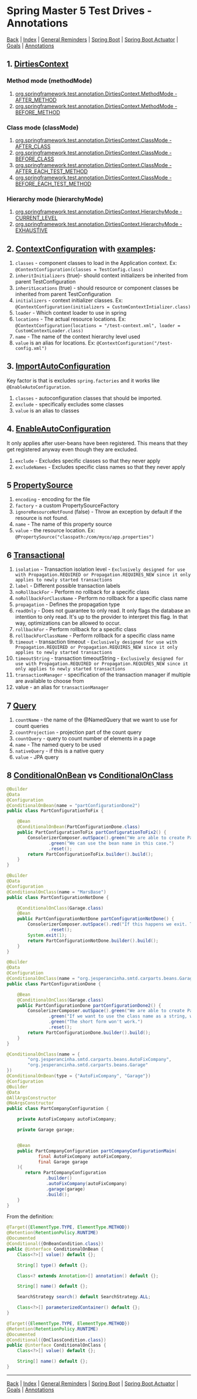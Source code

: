 # Spring Master 5 Test Drives - Annotations

[Back](../index.md) | [Index](./index.md) | [General Reminders](./Reminders.md) | [Spring Boot](./SpringBoot.md) | [Spring Boot Actuator](./SpringBootActuator.md) | [Goals](./Goals.md)  | [Annotations](./Annotations.md)

## 1. [DirtiesContext](https://docs.spring.io/spring-framework/docs/current/javadoc-api/org/springframework/test/annotation/DirtiesContext.html)

### Method mode (methodMode)

1. [org.springframework.test.annotation.DirtiesContext.MethodMode - AFTER_METHOD](https://docs.spring.io/spring-framework/docs/current/javadoc-api/org/springframework/test/annotation/DirtiesContext.MethodMode.html#AFTER_METHOD)
2. [org.springframework.test.annotation.DirtiesContext.MethodMode - BEFORE_METHOD](https://docs.spring.io/spring-framework/docs/current/javadoc-api/org/springframework/test/annotation/DirtiesContext.MethodMode.html#BEFORE_METHOD)

### Class mode (classMode)

1. [org.springframework.test.annotation.DirtiesContext.ClassMode - AFTER_CLASS](https://docs.spring.io/spring-framework/docs/current/javadoc-api/org/springframework/test/annotation/DirtiesContext.ClassMode.html#AFTER_CLASS)
2. [org.springframework.test.annotation.DirtiesContext.ClassMode - BEFORE_CLASS](https://docs.spring.io/spring-framework/docs/current/javadoc-api/org/springframework/test/annotation/DirtiesContext.ClassMode.html#BEFORE_CLASS)
3. [org.springframework.test.annotation.DirtiesContext.ClassMode - AFTER_EACH_TEST_METHOD](https://docs.spring.io/spring-framework/docs/current/javadoc-api/org/springframework/test/annotation/DirtiesContext.ClassMode.html#AFTER_EACH_TEST_METHOD)
4. [org.springframework.test.annotation.DirtiesContext.ClassMode - BEFORE_EACH_TEST_METHOD](https://docs.spring.io/spring-framework/docs/current/javadoc-api/org/springframework/test/annotation/DirtiesContext.ClassMode.html#BEFORE_EACH_TEST_METHOD)

### Hierarchy mode (hierarchyMode)

1. [org.springframework.test.annotation.DirtiesContext.HierarchyMode - CURRENT_LEVEL](https://docs.spring.io/spring-framework/docs/current/javadoc-api/org/springframework/test/annotation/DirtiesContext.HierarchyMode.html#CURRENT_LEVEL)
2. [org.springframework.test.annotation.DirtiesContext.HierarchyMode - EXHAUSTIVE](https://docs.spring.io/spring-framework/docs/current/javadoc-api/org/springframework/test/annotation/DirtiesContext.HierarchyMode.html#EXHAUSTIVE)

## 2. [ContextConfiguration](https://docs.spring.io/spring-framework/docs/current/javadoc-api/org/springframework/test/context/ContextConfiguration.html) with [examples](https://docs.spring.io/spring-framework/docs/current/reference/html/testing.html#spring-testing-annotation-contextconfiguration):

1. `classes` - component classes to load in the Application context. Ex: `@ContextConfiguration(classes = TestConfig.class)`
2. `inheritInitializers` (true)- should context initializers be inherited from parent TestConfiguration
3. `inheritLocations` (true) - should resource or component classes be inherited from parent TestConfiguration
4. `initializers` - context initializer classes. Ex: `@ContextConfiguration(initializers = CustomContextIntializer.class)`
5. `loader` - Which context loader to use in spring
6. `locations` - The actual resource locations. Ex: `@ContextConfiguration(locations = "/test-context.xml", loader = CustomContextLoader.class)`
7. `name` - The name of the context hierarchy level used
8. `value` is an alias for locations. Ex: `@ContextConfiguration("/test-config.xml")`

## 3. [ImportAutoConfiguration](https://docs.spring.io/spring-boot/docs/current/api/org/springframework/boot/autoconfigure/ImportAutoConfiguration.html)

Key factor is that is excludes `spring.factories` and it works like `@EnableAutoConfiguration`.

1. `classes` - autoconfiguration classes that should be imported.
2. `exclude` - specifically excludes some classes
3. `value` is an alias to classes

## 4. [EnableAutoConfiguration](https://docs.spring.io/spring-boot/docs/current/api/org/springframework/boot/autoconfigure/EnableAutoConfiguration.html)

It only applies after user-beans have been registered. This means that they get registered anyway even though they are excluded.

1. `exclude` - Excludes specific classes so that they never apply
2. `excludeNames` - Excludes specific class names so that they never apply

## 5 [PropertySource](https://docs.spring.io/spring-framework/docs/current/javadoc-api/org/springframework/context/annotation/PropertySource.html)

1. `encoding` - encoding for the file
2. `factory` - a custom PropertySourceFactory
3. `ignoreResourceNotFound` (false) - Throw an exception by default if the resource is not found.
4. `name` - The name of this property source
5. `value` - the resource location. Ex: `@PropertySource("classpath:/com/myco/app.properties")`

## 6 [Transactional](https://docs.spring.io/spring-framework/docs/current/javadoc-api/org/springframework/transaction/annotation/Transactional.html)

1. `isolation` - Transaction isolation level - `Exclusively designed for use with Propagation.REQUIRED or Propagation.REQUIRES_NEW since it only applies to newly started transactions`
2. `label` - Different possible transaction labels
3. `noRollbackFor` - Perform no rollback for a specific class
4. `noRollbackForClassName` - Perform no rollback for a specific class name
5. `propagation` - Defines the propagation type
6. `readOnly` - Does not guarantee to only read. It only flags the database an intention to only read. It's up to the provider to interpret this flag. In that way, optimizations can be allowed to occur.
8. `rollbackFor` - Perform rollback for a specific class
9. `rollbackForClassName` - Perform rollback for a specific class name
10. `timeout` - transaction timeout - `Exclusively designed for use with Propagation.REQUIRED or Propagation.REQUIRES_NEW since it only applies to newly started transactions`
11. `timeoutString` - transaction timeoutString - `Exclusively designed for use with Propagation.REQUIRED or Propagation.REQUIRES_NEW since it only applies to newly started transactions`
12. `transactionManager` - specification of the transaction manager if multiple are available to choose from
13. value - an alias for `transactionManager`

## 7 [Query](https://docs.spring.io/spring-data/jpa/docs/current/api/org/springframework/data/jpa/repository/Query.html)

1. `countName` - the name of the @NamedQuery that we want to use for count queries
2. `countProjection` - projection part of the count query
3. `countQuery` - query to count number of elements in a page
4. `name` - The named query to be used
5. `nativeQuery` - if this is a native query
6. `value` - JPA query


## 8 [ConditionalOnBean](https://docs.spring.io/spring-boot/docs/current/api/org/springframework/boot/autoconfigure/condition/ConditionalOnBean.html) vs [ConditionalOnClass](https://docs.spring.io/spring-boot/docs/current/api/org/springframework/boot/autoconfigure/condition/ConditionalOnClass.html)

```java
@Builder
@Data
@Configuration
@ConditionalOnBean(name = "partConfigurationDone2")
public class PartConfigurationToFix {

    @Bean
    @ConditionalOnBean(PartConfigurationDone.class)
    public PartConfigurationToFix partConfigurationToFix2() {
        ConsolerizerComposer.outSpace().green("We are able to create PartConfigurationToFix, because one PartConfigurationDone exists")
                .green("We can use the bean name in this case.")
                .reset();
        return PartConfigurationToFix.builder().build();
    }
}
```

```java
@Builder
@Data
@Configuration
@ConditionalOnClass(name = "MarsBase")
public class PartConfigurationNotDone {

    @ConditionalOnClass(Garage.class)
    @Bean
    public PartConfigurationNotDone partConfigurationNotDone() {
        ConsolerizerComposer.outSpace().red("If this happens we exit. This is not supposed to occur")
                .reset();
        System.exit(1);
        return PartConfigurationNotDone.builder().build();
    }
}
```

```java
@Builder
@Data
@Configuration
@ConditionalOnClass(name = "org.jesperancinha.smtd.carparts.beans.Garage")
public class PartConfigurationDone {

    @Bean
    @ConditionalOnClass(Garage.class)
    public PartConfigurationDone partConfigurationDone2() {
        ConsolerizerComposer.outSpace().green("We are able to create PartConfigurationDone, because the Garage exists")
                .green("If we want to use the class name as a string, we have to use the canonical form.")
                .green("The short form won't work.")
                .reset();
        return PartConfigurationDone.builder().build();
    }
}
```

```java
@ConditionalOnClass(name = {
        "org.jesperancinha.smtd.carparts.beans.AutoFixCompany",
        "org.jesperancinha.smtd.carparts.beans.Garage"
})
@ConditionalOnBean(type = {"AutoFixCompany", "Garage"})
@Configuration
@Builder
@Data
@AllArgsConstructor
@NoArgsConstructor
public class PartCompanyConfiguration {

    private AutoFixCompany autoFixCompany;

    private Garage garage;


    @Bean
    public PartCompanyConfiguration partCompanyConfigurationMain(
            final AutoFixCompany autoFixCompany,
            final Garage garage
    ){
       return PartCompanyConfiguration
               .builder()
               .autoFixCompany(autoFixCompany)
               .garage(garage)
               .build();
    }
}
```

From the definition:

```java
@Target({ElementType.TYPE, ElementType.METHOD})
@Retention(RetentionPolicy.RUNTIME)
@Documented
@Conditional({OnBeanCondition.class})
public @interface ConditionalOnBean {
    Class<?>[] value() default {};

    String[] type() default {};

    Class<? extends Annotation>[] annotation() default {};

    String[] name() default {};

    SearchStrategy search() default SearchStrategy.ALL;

    Class<?>[] parameterizedContainer() default {};
}
```

```java
@Target({ElementType.TYPE, ElementType.METHOD})
@Retention(RetentionPolicy.RUNTIME)
@Documented
@Conditional({OnClassCondition.class})
public @interface ConditionalOnClass {
    Class<?>[] value() default {};

    String[] name() default {};
}
```

---

[Back](../index.md) | [Index](./index.md) | [General Reminders](./Reminders.md) | [Spring Boot](./SpringBoot.md) | [Spring Boot Actuator](./SpringBootActuator.md) | [Goals](./Goals.md)  | [Annotations](./Annotations.md)
